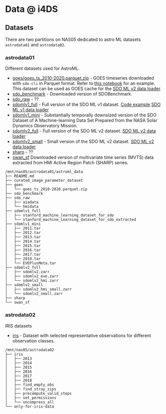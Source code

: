 # Data @ i4DS

## Datasets

There are two partitions on NAS05 dedicated to astro ML datasets `astrodata01` and `astrodata02`.

### astrodata01 

Different datasets used for AstroML.

- [goes/goes_ts_2010-2020.parquet.zip](https://www.ngdc.noaa.gov/stp/satellite/goes-r.html) - GOES timeseries downloaded with `sdo-cli` in Parquet format. Refer to [this notebook](https://github.com/i4Ds/sdo-cli/blob/main/notebooks/GOES.ipynb) for an example. This dataset can be used as GOES cache for the [SDO ML v2 data loader](https://github.com/i4Ds/sdo-cli/blob/main/src/sdo/sood/data/sdo_ml_v2_dataset.py). 
- [sdo_benchmark](https://github.com/i4Ds/SDOBenchmark) - Downloaded version of SDOBenchmark.
- [sdo_raw]() - ??
- [sdomlv1_full](https://purl.stanford.edu/nk828sc2920) -  Full version of the SDO ML v1 dataset. [Code example](https://gitlab.com/jdonzallaz/solarnet/-/tree/master/)  [SDO ML v1 data loader](https://github.com/i4Ds/sdo-cli/blob/main/src/sdo/sood/data/sdo_ml_v1_dataset.py)
- [sdomlv1_mini](https://github.com/dfouhey/sdodemo) - Substantially temporally downsized version of the SDO Dataset of A Machine-learning Data Set Prepared from the NASA Solar Dynamics Observatory Mission.
- [sdomlv2_full](https://sdoml.github.io/#/?id=main) - Full version of the SDO ML v2 dataset. [SDO ML v2 data loader](https://github.com/i4Ds/sdo-cli/blob/main/src/sdo/sood/data/sdo_ml_v2_dataset.py)
- [sdomlv2_small](https://sdoml.github.io/#/?id=main) - Small version of the SDO ML v2 dataset. [SDO ML v2 data loader](https://github.com/i4Ds/sdo-cli/blob/main/src/sdo/sood/data/sdo_ml_v2_dataset.py)
- [sharp]() - ??
- [swan_sf](https://dataverse.harvard.edu/dataset.xhtml?persistentId=doi:10.7910/DVN/EBCFKM) Downloaded version of multivariate time series (MVTS) data extracted from HMI Active Region Patch (SHARP) series.

```
/mnt/nas05/astrodata01/astroml_data
├── README.md
├── curated_image_parameter_dataset
├── goes
│   └── goes_ts_2010-2020.parquet.zip
├── sdo_benchmark
├── sdo_raw
│   ├── aiadata
│   └── hmidata
├── sdomlv1_full
│   ├── stanford_machine_learning_dataset_for_sdo
│   └── stanford_machine_learning_dataset_for_sdo_extracted
├── sdomlv1_mini
│   ├── 2011.tar
│   ├── 2012.tar
│   ├── 2013.tar
│   ├── 2014.tar
│   ├── 2015.tar
│   ├── 2016.tar
│   ├── 2017.tar
│   ├── 2018.tar
│   └── EVEPlusMeta.tar
├── sdomlv2_full
│   ├── sdomlv2.zarr
│   ├── sdomlv2_eve.zarr
│   └── sdomlv2_hmi.zarr
├── sdomlv2_small
│   ├── sdomlv2_hmi_small.zarr
│   └── sdomlv2_small.zarr
├── sharp
└── swan_sf
```

### astrodata02 

IRIS datasets

- [iris](https://github.com/i4Ds/IRISdataset/tree/master) - Dataset with selected representative observations for different observation classes.

```
/mnt/nas05/astrodata02
├── iris
│   ├── 2013
│   ├── 2014
│   ├── 2015
│   ├── 2016
│   ├── 2017
│   ├── 2018
│   ├── find_empty_obs
│   ├── find_stray_zips
│   ├── precompute_valid_steps
│   ├── set_permissions
│   └── uncompress_all
└── only-for-iris-data
```


